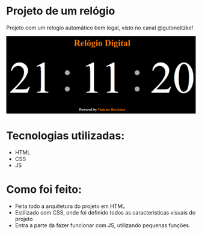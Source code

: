 # Projeto de um relógio 
Projeto com um relogio automático bem legal, visto no canal @gutoneitzke!


<img src="./img/Animação.gif" alt="Animação do relógio funcionando">

# Tecnologias utilizadas:
 - HTML
 - CSS
 - JS

# Como foi feito:

 - Feita todo a arquitetura do projeto em HTML
 - Estilizado com CSS, onde foi definido todos as caracteristicas visuais do projeto
 - Entra a parte da fazer funcionar com JS, utilizando pequenas funções.

